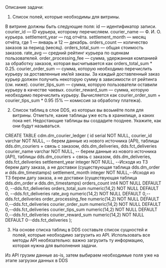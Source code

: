 Описание задачи:

1) Список полей, которые необходимы для витрины.

В витрине должны быть следующие поля:
id — идентификатор записи.
courier_id — ID курьера, которому перечисляем.
courier_name — Ф. И. О. курьера.
settlement_year — год отчёта.
settlement_month — месяц отчёта, где 1 — январь и 12 — декабрь.
orders_count — количество заказов за период (месяц).
orders_total_sum — общая стоимость заказов.
rate_avg — средний рейтинг курьера по оценкам пользователей.
order_processing_fee — сумма, удержанная компанией за обработку заказов, которая высчитывается как orders_total_sum * 0.25.
courier_order_sum — сумма, которую необходимо перечислить курьеру за доставленные им/ей заказы. За каждый доставленный заказ курьер должен получить некоторую сумму в зависимости от рейтинга (см. ниже).
courier_tips_sum — сумма, которую пользователи оставили курьеру в качестве чаевых.
courier_reward_sum — сумма, которую необходимо перечислить курьеру. Вычисляется как courier_order_sum + courier_tips_sum * 0.95 (5% — комиссия за обработку платежа).


2) Список таблиц в слое DDS, из которых вы возьмёте поля для витрины. 
Отметьте, какие таблицы уже есть в хранилище, а каких пока нет. Недостающие таблицы вы создадите позднее. Укажите, как они будут называться.


CREATE TABLE cdm.dm_courier_ledger (
	id serial NOT NULL,
	courier_id varchar NOT NULL, -- берем данные из нового источника (API), таблицы dds.dm_couriers + связь с заказом, dds.dm_deliveries, dds.fct_deliveries
	courier_name varchar NOT NULL, -- берем данные из нового источника (API), таблицы dds.dm_couriers + связь с заказом, dds.dm_deliveries, dds.fct_deliveries
	settlement_year integer NOT NULL, --Исходя из ТЗ берем дату заказа, а не доставки (существующая таблица dds.dm_order и dds.dm_timestamps)
    settlement_month integer NOT NULL,--Исходя из ТЗ берем дату заказа, а не доставки (существующая таблица dds.dm_order и dds.dm_timestamps)
	orders_count int4 NOT NULL DEFAULT 0, --dds.fct_deliveries
	orders_total_sum numeric(14,2) NOT NULL DEFAULT 0, --dds.fct_deliveries
	rate_avg numeric(14,2) NOT NULL DEFAULT 0,--dds.fct_deliveries
	order_processing_fee numeric(14,2) NOT NULL DEFAULT 0,--dds.fct_deliveries
	courier_order_sum numeric(14,2) NOT NULL DEFAULT 0,--dds.fct_deliveries
	courier_tips_sum numeric(14,2) NOT NULL DEFAULT 0,--dds.fct_deliveries
	courier_reward_sum numeric(14,2) NOT NULL DEFAULT 0--dds.fct_deliveries
);


3) На основе списка таблиц в DDS составьте список сущностей и полей, которые необходимо загрузить из API. 
Использовать все методы API необязательно: важно загрузить ту информацию, которая нужна для выполнения задачи.

Из API грузим данные as-is, затем выбираем необходимые поля уже на этапе загрузки данных в DDS
